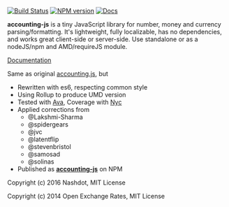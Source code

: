 [![Build Status](https://travis-ci.org/nashdot/accounting-js.svg?branch=master)](https://travis-ci.org/nashdot/accounting-js)
[![NPM version](https://img.shields.io/npm/v/accounting-js.svg)](https://www.npmjs.com/package/accounting-js)
[![Docs](http://nashdot.github.io/accounting-js/docs/badge.svg)](http://nashdot.github.io/accounting-js/docs)

**accounting-js** is a tiny JavaScript library for number, money and currency parsing/formatting. It's lightweight, fully localizable, has no dependencies, and works great client-side or server-side. Use standalone or as a nodeJS/npm and AMD/requireJS module.

[Documentation](http://nashdot.github.io/accounting-js/docs)

Same as original [accounting.js](http://openexchangerates.github.io/accounting.js), but

* Rewritten with es6, respecting common style
* Using Rollup to produce UMD version
* Tested with [Ava](https://github.com/sindresorhus/ava), Coverage with [Nyc](https://github.com/bcoe/nyc)
* Applied corrections from
  * @Lakshmi-Sharma
  * @spidergears
  * @jvc
  * @latentflip
  * @stevenbristol
  * @samosad
  * @solinas
* Published as [**accounting-js**](https://www.npmjs.com/package/accounting-js) on NPM

Copyright (c) 2016 Nashdot, MIT License

Copyright (c) 2014 Open Exchange Rates, MIT License
